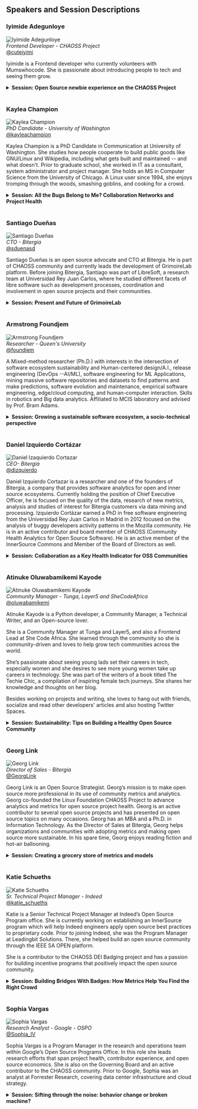 ## Speakers and Session Descriptions

### Iyimide Adegunloye

![Iyimide Adegunloye](https://chaoss.github.io/website/CHAOSScon/2022EU/images/iyimide-adegunloye.png)
<br>_Frontend Developer - CHAOSS Project_  
[@cuteiyimi](https://twitter.com/cuteiyimi)  

Iyimide is a Frontend developer who currently volunteers with Mumswhocode. She is passionate about introducing people to tech and seeing them grow.

<details><summary><b>Session: Open Source newbie experience on the CHAOSS Project</b></summary>
I would like to share my open source experience with CHAOSS project during the Contributhon 2022. An initiative by  SheCodeAfrica to introduce more women to open source contribution. The program introduced me  to open source contribution and I was able to settle in and collaborate with others to build a bot for the CHAOSS Project. The bot welcomes and directs new users to the CHAOSS Community on slack; before the bot project,  individuals had to welcome and give directions to new members.
The program was a life changing experience that has impacted positively on my skills. There are lots of people out there who really don’t know how to go about contributing to open source and programs that can introduce them to open source contributions  are  really important for the open source ecosystem.
This presentation will provide a holistic view of:
- Contributing to open source as a newbie.
- Highlight experience and knowledge gained.
</details>  
<br> 


### Kaylea Champion

![Kaylea Champion](https://chaoss.github.io/website/CHAOSScon/2022EU/images/kaylea-champion.png)
<br>_PhD Candidate - University of Washington_  
[@kayleachampion](https://twitter.com/kayleachampion)  

Kaylea Champion is a PhD Candidate in Communication at University of Washington. She studies how people cooperate to build public goods like GNU/Linux and Wikipedia, including what gets built and maintained -- and what doesn't. Prior to graduate school, she worked in IT as a consultant, system administrator and project manager. She holds an MS in Computer Science from the University of Chicago. A Linux user since 1994, she enjoys tromping through the woods, smashing goblins, and cooking for a crowd.

<details><summary><b>Session: All the Bugs Belong to Me? Collaboration Networks and Project Health</b></summary>
What can our collaboration networks tell us about the health of our projects? From the spread of innovation to the spread of disease, the field of social network analysis has examined a dizzying array of interactions and framed them as a network. As we work together to solve problems in software, our collaboration effort can also be described as forming a network as well. In this talk, Kaylea applies network analysis ideas to the world of open source. This unlocks powerful tools for analyzing collaboration at scale. She'll be reporting results of her research to understand the relationship between collaboration network structure and whether a project is thriving or barely surviving.

</details>  
<br> 


### Santiago Dueñas

![Santiago Dueñas](https://chaoss.github.io/website/CHAOSScon/2022EU/images/santiago-duenas.png)
<br>_CTO - Bitergia_  
[@sduenasd](https://twitter.com/sduenasd)  

Santiago Dueñas is an open source advocate and CTO at Bitergia. He is part of CHAOSS community and currently leads the development of GrimoireLab platform. Before joining Bitergia, Santiago was part of LibreSoft, a research team at Universidad Rey Juan Carlos, where he studied different facets of libre software such as development processes, coordination and involvement in open source projects and their communities.


<details><summary><b>Session: Present and Future of GrimoireLab</b></summary>
 GrimoireLab is a set of tools to retrieve, organize, analyze, and visualize data coming from software development repositories. Many things have changed since the last time GrimoireLab was at CHAOSSCon: new functionalities, a pair of successful Google Summer of Code projects, OpenSearch support…

In this talk, we will introduce the new features and components of the platform and the brand new roadmap for the near future.
</details>  
<br> 



### Armstrong Foundjem 

![Armstrong Foundjem](https://chaoss.github.io/website/CHAOSScon/2022EU/images/armstrong-foundjem.png)
<br>_Researcher - Queen's University_  
[@foundjem](https://twitter.com/foundjem)  

A Mixed-method researcher (Ph.D.) with interests in the intersection of software ecosystem sustainability and Human-centered design/A.I., release engineering (DevOps --AI/ML), software engineering for ML Applications, mining massive software repositories and datasets to find patterns and make predictions, software evolution and maintenance, empirical software engineering, edge/cloud computing, and human-computer interaction. Skills in robotics and Big data analytics. Affiliated to MCIS laboratory and advised by Prof. Bram Adams.

<details><summary><b>Session: Growing a sustainable software ecosystem, a socio-technical perspective</b></summary>
This talk focuses on the socio-technical collaboration among multiple contributors, which is natural in distributed open-source software development processes. In particular, this phenomenon is known as micro-collaboration practices, in which numerous authors contribute to the same commitment. To support micro-collaboration practice, GitLab and GitHub started supporting social coding mechanisms such as the Co-Authored-By: trailers in commit messages, which, in turn, enable the study of such micro-collaboration empirically. This talk provides an epitome case study of collaboration practices in popular open-source ecosystems such as the  OpenStack ecosystem to understand micro-collaboration mechanisms, their benefits, and constraints. Thus, this talk analyzed over 1,804 OpenStack project repositories over nine-year and claimed that micro-collaboration code practice facilitates contributors to grow a sustainable ecosystem.
</details>   
<br> 

### Daniel Izquierdo Cortázar

![Daniel Izaquierdo Cortazar](https://chaoss.github.io/website/CHAOSScon/2022EU/images/daniel-izquierdo.png)
<br>_CEO- Bitergia_  
[@dizquierdo](https://twitter.com/dizquierdo)

Daniel Izquierdo Cortazar is a researcher and one of the founders of Bitergia, a company that provides software analytics for open and inner source ecosystems. Currently holding the position of Chief Executive Officer, he is focused on the quality of the data, research of new metrics, analysis and studies of interest for Bitergia customers via data mining and processing. Izquierdo Cortázar earned a PhD in free software engineering from the Universidad Rey Juan Carlos in Madrid in 2012 focused on the analysis of buggy developers activity patterns in the Mozilla community. He is in an active contributor and board member of CHAOSS (Community Health Analytics for Open Source Software). He is an active member of the InnerSource Commons and Member of the Board of Directors as well.

<details><summary><b>Session: Collaboration as a Key Health Indicator for OSS Communities</b></summary>
Open source communities are people. Participants, contributors, and users are some of the roles that we already know and we have acknowledged some of them in the existing CHAOSS work.
The very existence of public profiles developing software with whom you can interact, make decisions together, and discuss next steps is important up to the point that the alternative is to have close governance communities with low interaction and lack of initiative.

Some OSS foundations and OSS projects (not all of them I can say) are indeed stating the importance of these other artifacts as key to a good open governance policy (as for instance the Four Opens by the Open Infrastructure Foundation) and having those discussions in a transparent, public and open way is part of their culture.

How can this be translated into CHAOSS terminology? Collaboration. And how can we measure collaboration? This is the question. This talk aims at providing an initial set of existing use cases where collaboration is used as a metric of a healthy community, an initial list of metrics related to the collaboration concept that we can standardize within CHAOSS, and some existing CHAOSS-related [GrimoireLab] collaboration visualizations.

As specific CHAOSS output for this discussion, I’d like to see this part of future work of some of the existing working groups and hopefully, add them as part of the next metric discussions. 
</details>   
<br> 

### Atinuke Oluwabamikemi Kayode

![Atinuke Oluwabamikemi Kayode](https://chaoss.github.io/website/CHAOSScon/2022EU/images/atinuke-oluwabamikemi-kayode.png)
<br>_Community Manager - Tunga, Layer5 and SheCodeAfrica_  
[@oluwabamikemi](https://twitter.com/oluwabamikemi)  

Atinuke Kayode is a Python developer, a Community Manager, a Technical Writer, and an Open-source lover.

She is a Community Manager at Tunga and Layer5, and also a Frontend Lead at She Code Africa. She learned through the community so she is community-driven and loves to help grow tech communities across the world.

She’s passionate about seeing young lads set their careers in tech, especially women and she desires to see more young women take up careers in technology. She was part of the writers of a book titled The Techie Chic, a compilation of inspiring female tech journeys. She shares her knowledge and thoughts on her blog.

Besides working on projects and writing, she loves to hang out with friends, socialize and read other developers' articles and also hosting Twitter Spaces.

<details><summary><b>Session: Sustainability: Tips on Building a Healthy Open Source Community</b></summary>
The success of an Open Source community depends on how healthy the Community is. Hence, It is important when building the right community should be the topmost priority of any open-source organization. It helps achieve a healthy community where the members have equal inclusion.

We often think of a successful open source project as one that just tackles a challenge for the public. This perception has driven several open source project owners to start innovative open source projects without any plans on how to manage the community behind this project. In the end, increasing the number of dormant open source projects already existing. A successful open source project is one that is built on the collaborative effort of a healthy community. A properly coordinated community can plan and build projects and unanimously work together to ensure sustainable project performance. The responsibility of achieving a successful open source community does not rest on the community managers or the program managers alone but also on the whole community. During this session, I will be sharing;

1. How you can accept and implement feedback from members
2. How to give feedback to the community.
3. Improve the onboarding process for your new Contributors
4. The importance of community first approach in Open Source Community and a lot more.
</details>  
<br> 




### Georg Link 

![Georg Link](https://chaoss.github.io/website/CHAOSScon/2022EU/images/georg-link.png)
<br>_Director of Sales - Bitergia_  
[@GeorgLink](https://twitter.com/georglink)  

Georg Link is an Open Source Strategist. Georg’s mission is to make open source more professional in its use of community metrics and analytics. Georg co-founded the Linux Foundation CHAOSS Project to advance analytics and metrics for open source project health. Georg is an active contributor to several open source projects and has presented on open source topics on many occasions. Georg has an MBA and a Ph.D. in Information Technology. As the Director of Sales at Bitergia, Georg helps organizations and communities with adopting metrics and making open source more sustainable. In his spare time, Georg enjoys reading fiction and hot-air ballooning.

<details><summary><b>Session: Creating a grocery store of metrics and models</b></summary>
This lightning talk is about how CHAOSS presents metrics and models using the metaphor of a grocery store. A grocery store manager decides on a layout of aisles, including where and how to present food in a way that people find the ingredients for their cooking. In CHAOSS’s case, we need to present metrics in a way that people find the right metrics and models for understanding their community. Similar to how foods have nutrition labels, CHAOSS wrote metric definitions and that helps decide which metric to use. Initiatives and use cases for metrics are comparable to recipes and meal planning. Using this metaphor, this lightning talk aims to help us rethink how we are presenting, sharing, and making metrics available.
</details>   
<br> 

### Katie Schueths

![Katie Schueths](https://chaoss.github.io/website/CHAOSScon/2022EU/images/katie-schueths-136.png)
<br>_Sr. Technical Project Manager - Indeed_  
[@katie_schueths](https://twitter.com/katie_schueths)

Katie is a Senior Technical Project Manager at Indeed’s Open Source Program office. She is currently working on establishing an InnerSource program which will help Indeed engineers apply open source best practices to proprietary code. Prior to joining Indeed, she was the Program Manager at Leadingbit Solutions. There, she helped build an open source community through the IEEE SA OPEN platform. 

She is a contributor to the CHAOSS DEI Badging project and has a passion for building incentive programs that positively impact the open source community.

<details><summary><b>Session: Building Bridges With Badges: How Metrics Help You Find the Right Crowd</b></summary>
People like to see a shiny sticker! Does a "Best of" badge on an event ad make you more interested in attending?

Badges are important for attracting talent resources. For events and projects, they signal values that help potential volunteers determine their interest. Time is valuable; people only participate in the projects they believe in. Badges help safeguard this talent.  

There is no "one true way," but there are best practices for using badges! Badges help showcase that leaders actively monitor metrics related to practices that impact potential contributors and attendees. Both events and projects can show their health and dedication to excellence by obtaining recognition from a respected organization..  How do you know which badges to apply for, or what each badge means to potential volunteers/contributors?

The CHAOSS Badging Project offers the DEI Event Badge, which represents an event's dedication to healthy diversity, equity, and inclusion practices. CHAOSS will be launching a project badging initiative that will also give open source projects a similar opportunity to display their dedication to DEI best practices. Join us as we look at how badges like this, and the metrics they capture, can attract the volunteers and contributors necessary to make your project or event more successful.
</details>
<br> 

### Sophia Vargas

![Sophia Vargas](https://chaoss.github.io/website/CHAOSScon/2022EU/images/sophia-vargas.png)
<br>_Research Analyst - Google - OSPO_  
[@Sophia_IV](https://twitter.com/Sophia_IV)

Sophia Vargas is a Program Manager in the research and operations team within Google’s Open Source Programs Office. In this role she leads research efforts that span project health, contributor experience, and open source economics. She is also on the Governing Board and an active contributor to the CHAOSS community. Prior to Google, Sophia was an analyst at Forrester Research, covering data center infrastructure and cloud strategy.

<details><summary><b>Session: Sifting through the noise: behavior change or broken machine?</b></summary>
Data collected around open source projects is notoriously messy, and sometimes it just doesn’t smell right. So - how can you tell if you are looking at noise or erratic human behavior? When talking to every contributor is not an option, analysts must take systematic approaches to verify and interpret results. This talk will discuss examples of confusing or nonsensical values collected in the pursuit of project health, and the steps taken to investigate the accuracy of the results.
</details>   
